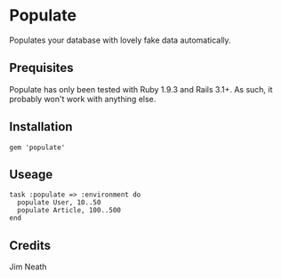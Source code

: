 # Populate

Populates your database with lovely fake data automatically.

## Prequisites

Populate has only been tested with Ruby 1.9.3 and Rails 3.1+. As such, it probably won't work with anything else.

## Installation

    gem 'populate'
    
## Useage

    task :populate => :environment do
      populate User, 10..50
      populate Article, 100..500
    end
   
## Credits

Jim Neath